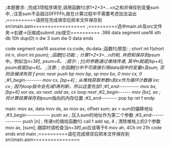 ;本题要求:
;完成3项程序填空,调用函数f()求1+2+3+...+n之和并保存到变量sum中,
;注意sum不会超过0FFFFh,故在计算过程中不需要考虑加法溢出
;==========请把在完成填空后把本文件保存到src\main.asm==================
;==========选中main.sh及src文件夹->右键->压缩成submit.zip提交==========
.386
data segment use16
sth db 10h dup(0)
n dw 3
sum dw 0
data ends

code segment use16
assume cs:code, ds:data
;函数f()原型:
;   short int f(short int n, short int *psum);
;函数f()功能:
;   计算1+2+3+...n的和, 并把和保存到*psum中。例如当n=3时, *psum=6。
;提示:
;   f()的参数通过堆栈传递, 其中n就是[bp+4], psum就是[bp+6]。
;注意:
;   在函数f()中不可直接引用data段中的变量n及sum, 否则会编译失败
f proc near
   push bp
   mov bp, sp
   mov bx, 0
   mov cx, 0
;#1_begin--------
   mov cx, [bp+4]    ; 从堆栈获取参数n到cx作为循环计数器
   inc cx            ; 因为loop指令会先减1再判断，所以这里先加1
;#1_end----------
   mov bx, [bp+6]
   xor ax, ax
next:
   add ax, cx
   loop next
;#2_begin------
   mov [bx], ax     ; 将计算结果保存到*psum指向的内存位置
;#2_end--------
   pop bp
   ret
f endp

main:
   mov ax, data
   mov ds, ax
   mov ax, offset sum; ax = sum的偏移地址
;#3_begin------------
   push ax          ; 压入sum的地址作为第二个参数
;#3_end--------------
   push [n]     ; 传递n的值给函数f()
   call f
   add sp, 4    ; 清除堆栈上的2个参数
   mov ax, [sum]; 跟踪时请检查当n=3时,ax应该等于6
   mov ah, 4Ch
   int 21h
code ends
end main
;==========请在完成填空后把本文件保存到src\main.asm================
